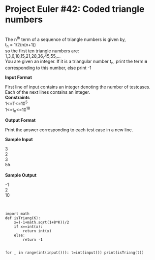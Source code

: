 <h1>Project Euler #42: Coded triangle numbers</h1><br/>
The n<sup>th</sup> term of a sequence of triangle numbers is given by,<br/>
t<sub>n</sub> = 1/2(n(n+1))
<br/>
so the first ten triangle numbers are:<br/>
1,3,6,10,15,21,28,36,45,55,...<br/>
You are given an integer. If it is a triangular number t<sub>n</sub>, print the term <b>n</b> corresponding to this number, else print -1<br/>


<b>Input Format</b><br/>

First line of input contains an integer  denoting the number of testcases. Each of the next  lines contains an integer.
<br/>
<b>Constraints</b>
<br/>
1<=T<=10<sup>5</sup><br/>
1<=t<sub>n</sub><=10<sup>18</sup><br/>


<b>Output Format</b><br/>

Print the answer corresponding to each test case in a new line.<br/>

<b>Sample Input</b><br/>

3<br/>
2<br/>
3<br/>
55<br/><br/>
<b>Sample Output</b><br/>

-1<br/>
2<br/>
10<br/>
<br/>



<code>
import math
def isTriang(K):
    x=(-1+math.sqrt(1+8*K))/2
    if x==int(x):
        return int(x)
    else:
        return -1

for _ in range(int(input())):
    t=int(input())
    print(isTriang(t))
</code>